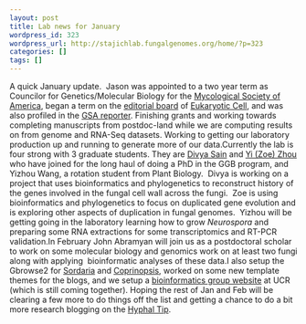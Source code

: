 ```yaml
---
layout: post
title: Lab news for January
wordpress_id: 323
wordpress_url: http://stajichlab.fungalgenomes.org/home/?p=323
categories: []
tags: []
---
```

A quick January update.  Jason was appointed to a two year term as Councilor for Genetics/Molecular Biology for the [Mycological Society of America](http://msafungi.org/), began a term on the [editorial board](http://ec.asm.org/misc/edboard.dtl) of [Eukaryotic Cell](http://ec.asm.org), and was also profiled in the [GSA reporter](http://www.genetics-gsa.org/pdf/newsletter_jan10.pdf). Finishing grants and working towards completing manuscripts from postdoc-land while we are computing results on from genome and RNA-Seq datasets. Working to getting our laboratory production up and running to generate more of our data.Currently the lab is four strong with 3 graduate students. They are [Divya Sain](/home/people/divya-sain) and [Yi (Zoe) Zhou](/home/people/yi-zhou) who have joined for the long haul of doing a PhD in the GGB program, and Yizhou Wang, a rotation student from Plant Biology.  Divya is working on a project that uses bioinformatics and phylogenetics to reconstruct history of the genes involved in the fungal cell wall across the fungi.  Zoe is using bioinformatics and phylogenetics to focus on duplicated gene evolution and is exploring other aspects of duplication in fungal genomes.  Yizhou will be getting going in the laboratory learning how to grow _Neurospora_ and preparing some RNA extractions for some transcriptomics and RT-PCR validation.In February John Abramyan will join us as a postdoctoral scholar to work on some molecular biology and genomics work on at least two fungi along with applying  bioinformatic analyses of these data.I also setup the Gbrowse2 for [Sordaria](http://gb2.fungalgenomes.org/gb2/gbrowese/sordaria_macrospora) and [Coprinopsis](http://gb2.fungalgenomes.org/gb2/gbrowese/coprinopsis_cinerea), worked on some new template themes for the blogs, and we setup a [bioinformatics group website](http://www.bioinformatics.ucr.edu/) at UCR (which is still coming together). Hoping the rest of Jan and Feb will be clearing a few more to do things off the list and getting a chance to do a bit more research blogging on the [Hyphal Tip](http://fungalgenomes.org/blog).
